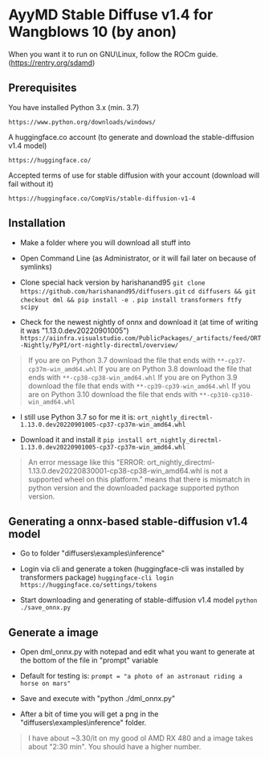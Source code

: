 # AyyMD Stable Diffuse v1.4 for Wangblows 10 (by anon)

When you want it to run on GNU\Linux, follow the ROCm guide. (https://rentry.org/sdamd)

## Prerequisites
You have installed Python 3.x (min. 3.7)
```
https://www.python.org/downloads/windows/
```

A huggingface.co account (to generate and download the stable-diffusion v1.4 model)
```
https://huggingface.co/
```

Accepted terms of use for stable diffusion with your account (download will fail without it)
```
https://huggingface.co/CompVis/stable-diffusion-v1-4
```

## Installation

* Make a folder where you will download all stuff into
* Open Command Line (as Administrator, or it will fail later on because of symlinks)
* Clone special hack version by harishanand95
```git clone https://github.com/harishanand95/diffusers.git```
```cd diffusers && git checkout dml && pip install -e .```
```pip install transformers ftfy scipy```

* Check for the newest nightly of onnx and download it (at time of writing it was "1.13.0.dev20220901005")
```https://aiinfra.visualstudio.com/PublicPackages/_artifacts/feed/ORT-Nightly/PyPI/ort-nightly-directml/overview/```

>If you are on Python  3.7 download the file that ends with ```**-cp37-cp37m-win_amd64.whl```
>If you are on Python  3.8 download the file that ends with ```**-cp38-cp38-win_amd64.whl```
>If you are on Python  3.9 download the file that ends with ```**-cp39-cp39-win_amd64.whl```
>If you are on Python 3.10 download the file that ends with ```**-cp310-cp310-win_amd64.whl```

* I still use Python 3.7 so for me it is:
```ort_nightly_directml-1.13.0.dev20220901005-cp37-cp37m-win_amd64.whl```

* Download it and install it
```pip install ort_nightly_directml-1.13.0.dev20220901005-cp37-cp37m-win_amd64.whl```

> An error message like this "ERROR: ort_nightly_directml-1.13.0.dev20220830001-cp38-cp38-win_amd64.whl is not a supported wheel on this platform." means that there is mismatch in python version and the downloaded package supported python version.

## Generating a onnx-based stable-diffusion v1.4 model

* Go to folder "diffusers\examples\inference"

* Login via cli and generate a token (huggingface-cli was installed by transformers package)
```huggingface-cli login```
```https://huggingface.co/settings/tokens```

* Start downloading and generating of stable-diffusion v1.4 model
```python ./save_onnx.py```

## Generate a image

* Open dml_onnx.py with notepad and edit what you want to generate at the bottom of the file in "prompt" variable
* Default for testing is: ```prompt = "a photo of an astronaut riding a horse on mars"```

* Save and execute with "python ./dml_onnx.py"
* After a bit of time you will get a png in the "diffusers\examples\inference" folder.

> I have about ~3.30/it on my good ol AMD RX 480 and a image takes about "2:30 min". You should have a higher number.
